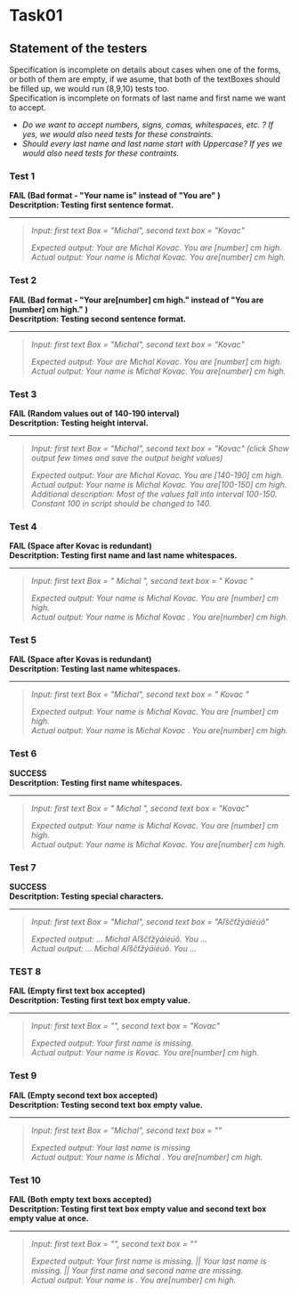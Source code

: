 # Task01 

## Statement of the testers  
Specification is incomplete on details about cases when one of the forms, or both of them are empty, if we asume, that both of the textBoxes should be filled up, we would run (8,9,10) tests too.  
Specification is incomplete on formats of last name and first name we want to accept.  
- *Do we want to accept numbers, signs, comas, whitespaces, etc. ? If yes, we would also need tests for these constraints.*  
- *Should every last name and last name start with Uppercase? If yes we would also need tests for these contraints.*  


### Test 1 

 **FAIL (Bad format - "Your name is" instead of "You are"  )**  
 **Descritption: Testing first sentence format.**  
 ***
 
 > *Input: first text Box = "Michal", second text box = "Kovac"*  
 > 
 > *Expected output: Your are Michal Kovac. You are [number] cm high.*  
 > *Actual output: Your name is Michal Kovac. You are[number] cm high.*  

### Test 2

**FAIL (Bad format - "Your are[number] cm high." instead of "You are [number] cm high."  )**  
**Descritption: Testing second sentence format.**
***

> *Input: first text Box = "Michal", second text box = "Kovac"*  
> 
> *Expected output: Your are Michal Kovac. You are [number] cm high.*  
> *Actual output: Your name is Michal Kovac. You are[number] cm high.*  

### Test 3
**FAIL (Random values out of 140-190 interval)**  
**Descritption: Testing height interval.**
***

> *Input: first text Box = "Michal", second text box = "Kovac" (click Show output few times and save the output height values)*  
> 
> *Expected output: Your are Michal Kovac. You are [140-190] cm high.*  
> *Actual output: Your name is Michal Kovac. You are[100-150] cm high.*  
> *Additional description: Most of the values fall into interval 100-150. Constant 100 in script should be changed to 140.*  

### Test 4
**FAIL (Space after Kovac is redundant)**  
**Descritption: Testing first name and last name whitespaces.**
***

> *Input: first text Box = "                 Michal               ", second text box = "            Kovac               "*  
> 
> *Expected output: Your name is Michal Kovac. You are [number] cm high.*  
> *Actual output: Your name is Michal Kovac . You are[number] cm high.*  

### Test 5
**FAIL (Space after Kovas is redundant)**  
**Descritption: Testing last name whitespaces.**
***

> *Input: first text Box = "Michal", second text box = "               Kovac               "*  
> 
> *Expected output: Your name is Michal Kovac. You are [number] cm high.*  
> *Actual output: Your name is Michal Kovac . You are[number] cm high.*  

### Test 6
**SUCCESS**  
**Descritption: Testing first name whitespaces.**
***

> *Input: first text Box = "               Michal               ", second text box = "Kovac"*  
> 
> *Expected output: Your name is Michal Kovac. You are [number] cm high.*  
> *Actual output: Your name is Michal Kovac. You are[number] cm high.*  

### Test 7

 **SUCCESS**  
 **Descritption: Testing special characters.**  
 ***
 
 > *Input: first text Box = "Michal", second text box = "Aľščťžýáíéúô"*  
 > 
 > *Expected output: ... Michal Aľščťžýáíéúô. You ...*  
 > *Actual output:   ... Michal Aľščťžýáíéúô. You ...*  
 
### TEST 8
**FAIL (Empty first text box accepted)**   
**Descritption: Testing first text box empty value.**
***

> *Input: first text Box = "", second text box = "Kovac"*  
> 
> *Expected output: Your first name is missing.*  
> *Actual output: Your name is Kovac. You are[number] cm high.*  
		       
### Test 9
**FAIL (Empty second text box accepted)**  
**Descritption: Testing second text box empty value.**
***

> *Input: first text Box = "Michal", second text box = ""*  
> 
> *Expected output: Your last name is missing*  
> *Actual output: Your name is Michal . You are[number] cm high.*  

### Test 10
**FAIL (Both empty text boxs accepted)**  
**Descritption: Testing first text box empty value and second text box empty value at once.**  
***

> *Input: first text Box = "", second text box = ""*  
> 
> *Expected output: Your first name is missing. || Your last name is missing. || Your first name and second name are missing.*  
> *Actual output: Your name is . You are[number] cm high.*  

